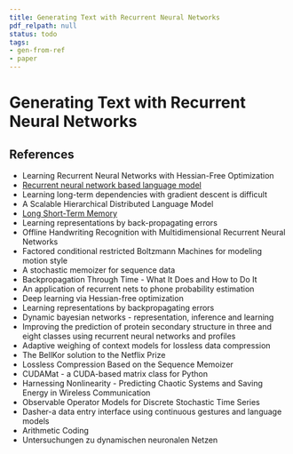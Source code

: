 ```yaml
---
title: Generating Text with Recurrent Neural Networks
pdf_relpath: null
status: todo
tags:
- gen-from-ref
- paper
---
```


# Generating Text with Recurrent Neural Networks

## References

- Learning Recurrent Neural Networks with Hessian-Free Optimization
- [Recurrent neural network based language model](./recurrent-neural-network-based-language-model.md)
- Learning long-term dependencies with gradient descent is difficult
- A Scalable Hierarchical Distributed Language Model
- [Long Short-Term Memory](./long-short-term-memory.md)
- Learning representations by back-propagating errors
- Offline Handwriting Recognition with Multidimensional Recurrent Neural Networks
- Factored conditional restricted Boltzmann Machines for modeling motion style
- A stochastic memoizer for sequence data
- Backpropagation Through Time - What It Does and How to Do It
- An application of recurrent nets to phone probability estimation
- Deep learning via Hessian-free optimization
- Learning representations by backpropagating errors
- Dynamic bayesian networks - representation, inference and learning
- Improving the prediction of protein secondary structure in three and eight classes using recurrent neural networks and profiles
- Adaptive weighing of context models for lossless data compression
- The BellKor solution to the Netflix Prize
- Lossless Compression Based on the Sequence Memoizer
- CUDAMat - a CUDA-based matrix class for Python
- Harnessing Nonlinearity - Predicting Chaotic Systems and Saving Energy in Wireless Communication
- Observable Operator Models for Discrete Stochastic Time Series
- Dasher-a data entry interface using continuous gestures and language models
- Arithmetic Coding
- Untersuchungen zu dynamischen neuronalen Netzen

